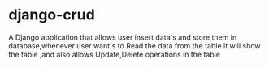# django-crud
A Django application that allows user insert data's and store them in database,whenever user want's to Read the data from the table it will show the table ,and also allows  Update,Delete operations in the table
